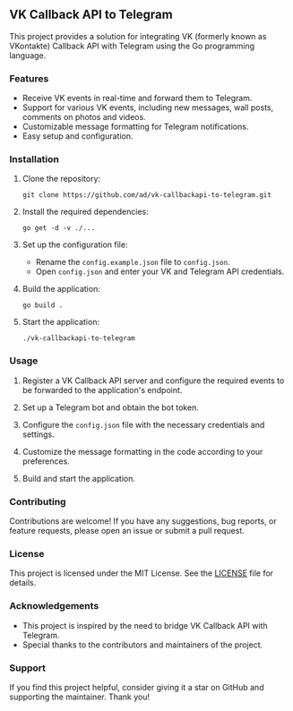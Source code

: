 ## VK Callback API to Telegram

This project provides a solution for integrating VK (formerly known as VKontakte) Callback API with Telegram using the Go programming language.

### Features

- Receive VK events in real-time and forward them to Telegram.
- Support for various VK events, including new messages, wall posts, comments on photos and videos.
- Customizable message formatting for Telegram notifications.
- Easy setup and configuration.

### Installation

1. Clone the repository:

   ```
   git clone https://github.com/ad/vk-callbackapi-to-telegram.git
   ```

2. Install the required dependencies:

   ```
   go get -d -v ./...
   ```

3. Set up the configuration file:

   - Rename the `config.example.json` file to `config.json`.
   - Open `config.json` and enter your VK and Telegram API credentials.

4. Build the application:

   ```
   go build .
   ```

5. Start the application:

   ```
   ./vk-callbackapi-to-telegram
   ```

### Usage

1. Register a VK Callback API server and configure the required events to be forwarded to the application's endpoint.

2. Set up a Telegram bot and obtain the bot token.

3. Configure the `config.json` file with the necessary credentials and settings.

4. Customize the message formatting in the code according to your preferences.

5. Build and start the application.

### Contributing

Contributions are welcome! If you have any suggestions, bug reports, or feature requests, please open an issue or submit a pull request.

### License

This project is licensed under the MIT License. See the [LICENSE](LICENSE) file for details.

### Acknowledgements

- This project is inspired by the need to bridge VK Callback API with Telegram.
- Special thanks to the contributors and maintainers of the project.

### Support

If you find this project helpful, consider giving it a star on GitHub and supporting the maintainer. Thank you!

